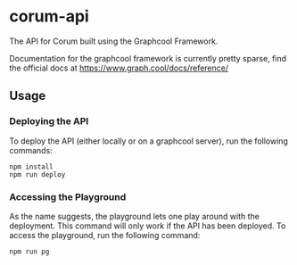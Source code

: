# corum-api
The API for Corum built using the Graphcool Framework.

Documentation for the graphcool framework is currently pretty sparse, find the official docs at https://www.graph.cool/docs/reference/

## Usage

### Deploying the API
To deploy the API (either locally or on a graphcool server), run the following commands:

```
npm install
npm run deploy
```

### Accessing the Playground
As the name suggests, the playground lets one play around with the deployment. 
This command will only work if the API has been deployed.
To access the playground, run the following command:

```
npm run pg
```